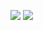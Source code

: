 <a href="https://codeclimate.com/github/Marssmart/neuro-mma/maintainability"><img src="https://api.codeclimate.com/v1/badges/9e8d1e79dfd15913d4ac/maintainability" /></a>
<a href="https://codeclimate.com/github/Marssmart/neuro-mma/test_coverage"><img src="https://api.codeclimate.com/v1/badges/9e8d1e79dfd15913d4ac/test_coverage" /></a>
